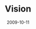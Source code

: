 ---
layout: message
category: message
series: "The Garden"
title: "Vision"
date: 2009-10-11
message_id: 585
---